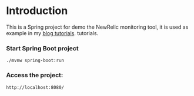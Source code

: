 # Introduction
This is a Spring project for demo the NewRelic monitoring tool, it is used as example in my [blog tutorials](https://marcusvieira.tech/2019/05/16/how-monitoring-java-application-using-newrelic/). tutorials.

### Start Spring Boot project
```
./mvnw spring-boot:run
```

### Access the project:
```
http://localhost:8080/
```
